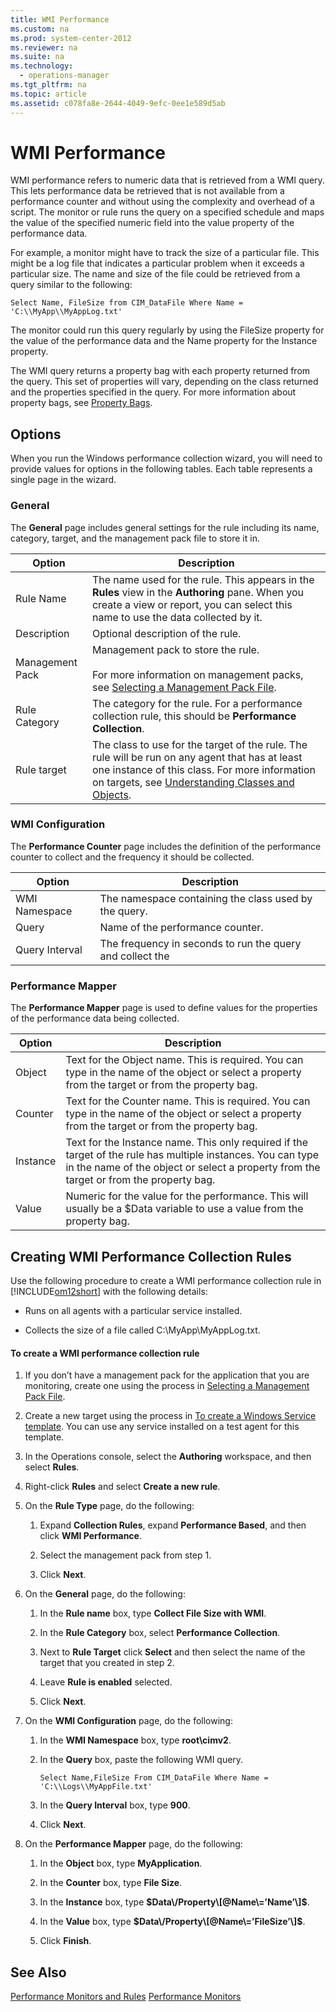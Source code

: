 ```yaml
---
title: WMI Performance
ms.custom: na
ms.prod: system-center-2012
ms.reviewer: na
ms.suite: na
ms.technology: 
  - operations-manager
ms.tgt_pltfrm: na
ms.topic: article
ms.assetid: c078fa8e-2644-4049-9efc-0ee1e589d5ab
---
```

# WMI Performance
WMI performance refers to numeric data that is retrieved from a WMI query. This lets performance data be retrieved that is not available from a performance counter and without using the complexity and overhead of a script. The monitor or rule runs the query on a specified schedule and maps the value of the specified numeric field into the value property of the performance data.

For example, a monitor might have to track the size of a particular file. This might be a log file that indicates a particular problem when it exceeds a particular size. The name and size of the file could be retrieved from a query similar to the following:

```wmimof
Select Name, FileSize from CIM_DataFile Where Name = 'C:\\MyApp\\MyAppLog.txt'
```

The monitor could run this query regularly by using the FileSize property for the value of the performance data and the Name property for the Instance property.

The WMI query returns a property bag with each property returned from the query. This set of properties will vary, depending on the class returned and the properties specified in the query.  For more information about property bags, see [Property Bags](../Topic/Script-Monitors-and-Rules.md#PropertyBags).

## Options
When you run the Windows performance collection wizard, you will need to provide values for options in the following tables. Each table represents a single page in the wizard.

### General
The **General** page includes general settings for the rule including its name, category, target, and the management pack file to store it in.

|Option|Description|
|----------|---------------|
|Rule Name|The name used for the rule. This appears in the **Rules** view in the **Authoring** pane. When you create a view or report, you can select this name to use the data collected by it.|
|Description|Optional description of the rule.|
|Management Pack|Management pack to store the rule.<br /><br />For more information on management packs, see [Selecting a Management Pack File](../Topic/Selecting-a-Management-Pack-File.md).|
|Rule Category|The category for the rule. For a performance collection rule, this should be **Performance Collection**.|
|Rule target|The class to use for the target of the rule. The rule will be run on any agent that has at least one instance of this class. For more information on targets, see [Understanding Classes and Objects](../Topic/Understanding-Classes-and-Objects.md).|

### WMI Configuration
The **Performance Counter** page includes the definition of the performance counter to collect and the frequency it should be collected.

|Option|Description|
|----------|---------------|
|WMI Namespace|The namespace containing the class used by the query.|
|Query|Name of the performance counter.|
|Query Interval|The frequency in seconds to run the query and collect the|

### Performance Mapper
The **Performance Mapper** page is used to define values for the properties of the performance data being collected.

|Option|Description|
|----------|---------------|
|Object|Text for the Object name. This is required. You can type in the name of the object or select a property from the target or from the property bag.|
|Counter|Text for the Counter name. This is required. You can type in the name of the object or select a property from the target or from the property bag.|
|Instance|Text for the Instance name. This only required if the target of the rule has multiple instances. You can type in the name of the object or select a property from the target or from the property bag.|
|Value|Numeric for the value for the performance. This will usually be a $Data variable to use a value from the property bag.|

## Creating WMI Performance Collection Rules
Use the following procedure to create a WMI performance collection rule in [!INCLUDE[om12short](../Token/om12short_md.md)] with the following details:

-   Runs on all agents with a particular service installed.

-   Collects the size of a file called C:\\MyApp\\MyAppLog.txt.

#### To create a WMI performance collection rule

1.  If you don’t have a management pack for the application that you are monitoring, create one using the process in [Selecting a Management Pack File](../Topic/Selecting-a-Management-Pack-File.md).

2.  Create a new target using the process in [To create a Windows Service template](../Topic/Windows-Service-Template.md#CreateWindowsServiceTemplate). You can use any service installed on a test agent for this template.

3.  In the Operations console, select the **Authoring** workspace, and then select **Rules**.

4.  Right\-click **Rules** and select **Create a new rule**.

5.  On the **Rule Type** page, do the following:

    1.  Expand **Collection Rules**, expand **Performance Based**, and then click **WMI Performance**.

    2.  Select the management pack from step 1.

    3.  Click **Next**.

6.  On the **General** page, do the following:

    1.  In the **Rule name** box, type **Collect File Size with WMI**.

    2.  In the **Rule Category** box, select **Performance Collection**.

    3.  Next to **Rule Target** click **Select** and then select the name of the target that you created in step 2.

    4.  Leave **Rule is enabled** selected.

    5.  Click **Next**.

7.  On the **WMI Configuration** page, do the following:

    1.  In the **WMI Namespace** box, type **root\\cimv2**.

    2.  In the **Query** box, paste the following WMI query.

        ```wmimof
        Select Name,FileSize From CIM_DataFile Where Name = 'C:\\Logs\\MyAppFile.txt'
        ```

    3.  In the **Query Interval** box, type **900**.

    4.  Click **Next**.

8.  On the **Performance Mapper** page, do the following:

    1.  In the **Object** box, type **MyApplication**.

    2.  In the **Counter** box, type **File Size**.

    3.  In the **Instance** box, type **$Data\/Property\[@Name\=’Name’\]$**.

    4.  In the **Value** box, type **$Data\/Property\[@Name\=’FileSize’\]$**.

    5.  Click **Finish**.

## See Also
[Performance Monitors and Rules](../Topic/Performance-Monitors-and-Rules.md)
[Performance Monitors](../Topic/Performance-Monitors.md)

